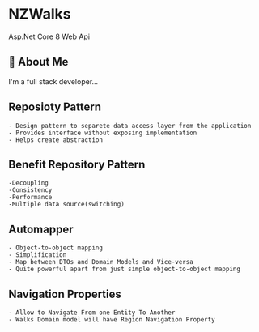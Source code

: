 # NZWalks
Asp.Net Core 8 Web Api


## 🚀 About Me
I'm a full stack developer...


## Reposioty Pattern 

    - Design pattern to separete data access layer from the application
    - Provides interface without exposing implementation
    - Helps create abstraction 


## Benefit Repository Pattern 
    -Decoupling 
    -Consistency
    -Performance
    -Multiple data source(switching)


## Automapper 
    - Object-to-object mapping 
    - Simplification 
    - Map between DTOs and Domain Models and Vice-versa
    - Quite powerful apart from just simple object-to-object mapping

## Navigation Properties 
    - Allow to Navigate From one Entity To Another
    - Walks Domain model will have Region Navigation Property